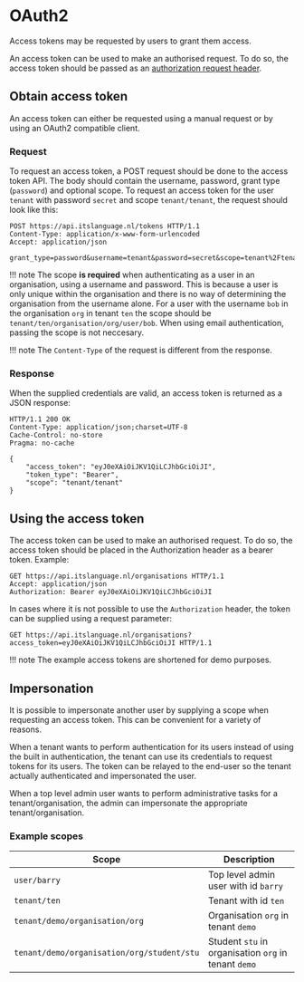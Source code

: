 # OAuth2

Access tokens may be requested by users to grant them access.

An access token can be used to make an authorised request. To do so, the
access token should be passed as an [authorization request
header](#using-the-access-token).

## Obtain access token

An access token can either be requested using a manual request or by using an
OAuth2 compatible client.

### Request

To request an access token, a POST request should be done to the access token
API. The body should contain the username, password, grant type (`password`)
and optional scope. To request an access token for the user `tenant` with
password `secret` and scope `tenant/tenant`, the request should look like this:

```http
POST https://api.itslanguage.nl/tokens HTTP/1.1
Content-Type: application/x-www-form-urlencoded
Accept: application/json

grant_type=password&username=tenant&password=secret&scope=tenant%2Ftenant
```

!!! note
    The scope **is required** when authenticating as a user in an organisation,
    using a username and password. This is because a user is only unique within
    the organisation and there is no way of determining the organisation from
    the username alone. For a user with the username `bob` in the organisation
    `org` in tenant `ten` the scope should be
    `tenant/ten/organisation/org/user/bob`.
    When using email authentication, passing the scope is not neccesary.

!!! note
    The `Content-Type` of the request is different from the response.

### Response

When the supplied credentials are valid, an access token is returned as a JSON
response:

```http
HTTP/1.1 200 OK
Content-Type: application/json;charset=UTF-8
Cache-Control: no-store
Pragma: no-cache

{
    "access_token": "eyJ0eXAiOiJKV1QiLCJhbGciOiJI",
    "token_type": "Bearer",
    "scope": "tenant/tenant"
}
```

## Using the access token

The access token can be used to make an authorised request. To do so, the
access token should be placed in the Authorization header as a bearer token.
Example:

```http
GET https://api.itslanguage.nl/organisations HTTP/1.1
Accept: application/json
Authorization: Bearer eyJ0eXAiOiJKV1QiLCJhbGciOiJI
```

In cases where it is not possible to use the `Authorization` header, the token
can be supplied using a request parameter:

```http
GET https://api.itslanguage.nl/organisations?access_token=eyJ0eXAiOiJKV1QiLCJhbGciOiJI HTTP/1.1
```

!!! note
    The example access tokens are shortened for demo purposes.

## Impersonation

It is possible to impersonate another user by supplying a scope when
requesting an access token. This can be convenient for a variety of reasons.

When a tenant wants to perform authentication for its users instead of using
the built in authentication, the tenant can use its credentials to request
tokens for its users. The token can be relayed to the end-user so the tenant
actually authenticated and impersonated the user.

When a top level admin user wants to perform administrative tasks for a
tenant/organisation, the admin can impersonate the appropriate
tenant/organisation.

### Example scopes

Scope                                      | Description
-------------------------------------------|------------
`user/barry`                               | Top level admin user with id `barry`
`tenant/ten`                               | Tenant with id `ten`
`tenant/demo/organisation/org`             | Organisation `org` in tenant `demo`
`tenant/demo/organisation/org/student/stu` | Student `stu` in organisation `org` in tenant `demo`
